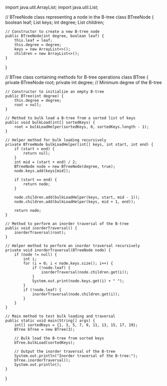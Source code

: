 import java.util.ArrayList;
import java.util.List;

// BTreeNode class representing a node in the B-tree
class BTreeNode {
    boolean leaf;
    List<Integer> keys;
    int degree;
    List<BTreeNode> children;

    // Constructor to create a new B-tree node
    public BTreeNode(int degree, boolean leaf) {
        this.leaf = leaf;
        this.degree = degree;
        keys = new ArrayList<>();
        children = new ArrayList<>();
    }
}

// BTree class containing methods for B-tree operations
class BTree {
    private BTreeNode root;
    private int degree; // Minimum degree of the B-tree

    // Constructor to initialize an empty B-tree
    public BTree(int degree) {
        this.degree = degree;
        root = null;
    }

    // Method to bulk load a B-tree from a sorted list of keys
    public void bulkLoad(int[] sortedKeys) {
        root = bulkLoadHelper(sortedKeys, 0, sortedKeys.length - 1);
    }

    // Helper method for bulk loading recursively
    private BTreeNode bulkLoadHelper(int[] keys, int start, int end) {
        if (start > end) {
            return null;
        }
        int mid = (start + end) / 2;
        BTreeNode node = new BTreeNode(degree, true);
        node.keys.add(keys[mid]);

        if (start == end) {
            return node;
        }

        node.children.add(bulkLoadHelper(keys, start, mid - 1));
        node.children.add(bulkLoadHelper(keys, mid + 1, end));

        return node;
    }

    // Method to perform an inorder traversal of the B-tree
    public void inorderTraversal() {
        inorderTraversal(root);
    }

    // Helper method to perform an inorder traversal recursively
    private void inorderTraversal(BTreeNode node) {
        if (node != null) {
            int i;
            for (i = 0; i < node.keys.size(); i++) {
                if (!node.leaf) {
                    inorderTraversal(node.children.get(i));
                }
                System.out.print(node.keys.get(i) + " ");
            }
            if (!node.leaf) {
                inorderTraversal(node.children.get(i));
            }
        }
    }

    // Main method to test bulk loading and traversal
    public static void main(String[] args) {
        int[] sortedKeys = {1, 3, 5, 7, 9, 11, 13, 15, 17, 19};
        BTree bTree = new BTree(3);

        // Bulk load the B-tree from sorted keys
        bTree.bulkLoad(sortedKeys);

        // Output the inorder traversal of the B-tree
        System.out.println("Inorder traversal of the B-tree:");
        bTree.inorderTraversal();
        System.out.println();
    }
}
